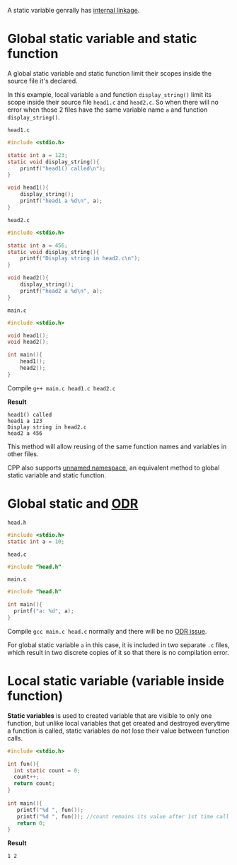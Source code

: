 A static variable genrally has [internal linkage](https://github.com/TranPhucVinh/C/blob/master/Introduction/Linkage.md#internal-linkage).

# Global static variable and static function

A global static variable and static function limit their scopes inside the source file it's declared.

In this example, local variable ``a`` and function ``display_string()`` limit its scope inside their source file ``head1.c`` and ``head2.c``. So when there will no error when those 2 files have the same variable name ``a`` and function ``display_string()``.

``head1.c``

```c
#include <stdio.h>

static int a = 123;
static void display_string(){
    printf("head1() called\n");
}

void head1(){
    display_string();
    printf("head1 a %d\n", a);
}
```

``head2.c``
```c
#include <stdio.h>

static int a = 456;
static void display_string(){
	printf("Display string in head2.c\n");
}

void head2(){
	display_string();
	printf("head2 a %d\n", a);
}
```
``main.c``
```c
#include <stdio.h>

void head1();
void head2();

int main(){
	head1();
	head2();
}
```

Compile ``g++ main.c head1.c head2.c``

**Result**

```
head1() called
head1 a 123
Display string in head2.c
head2 a 456
```

This method will allow reusing of the same function names and variables in other files.

CPP also supports [unnamed namespace](https://github.com/TranPhucVinh/Cplusplus/blob/master/Introduction/Function/Namespace.md#unnamed-namespace), an equivalent method to global static variable and static function.

# Global static and [ODR](https://github.com/TranPhucVinh/C/blob/master/Introduction/Header/README.md#one-definition-rule-odr)

``head.h``

```c
#include <stdio.h>
static int a = 10;
```
``head.c``
```c
#include "head.h"
```
``main.c``
```c
#include "head.h"

int main(){ 
  printf("a: %d", a);
}
```
Compile ``gcc main.c head.c`` normally and there will be no [ODR issue](https://github.com/TranPhucVinh/C/blob/master/Introduction/Header/README.md#one-definition-rule-odr).

For global static variable ``a`` in this case, it is included in two separate ``.c`` files, which result in two discrete copies of it so that there is no compilation error.

# Local static variable (variable inside function)

**Static variables** is used to created variable that are visible to only one function, but unlike local variables that get created and destroyed everytime a function is called, static variables do not lose their value between function calls.

```c
#include <stdio.h> 

int fun(){ 
  int static count = 0; 
  count++;
  return count; 
} 
   
int main(){ 
   printf("%d ", fun()); 
   printf("%d ", fun()); //count remains its value after 1st time call func()
   return 0; 
}
```

**Result**

``1 2``
